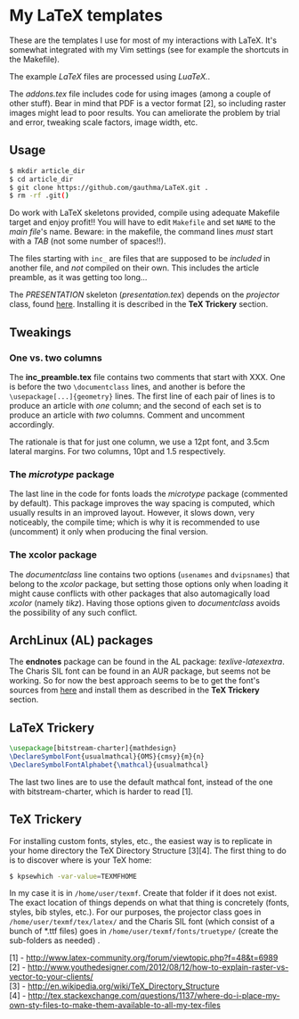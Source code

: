 My LaTeX templates 
===

These are the templates I use for most of my interactions with
LaTeX. It's somewhat integrated with my Vim settings (see for
example the shortcuts in the Makefile).

The example *LaTeX* files are processed using *LuaTeX.*.

The *addons.tex* file includes code for using images (among a couple
of other stuff). Bear in mind that PDF is a vector format [2], so
including raster images might lead to poor results. You can
ameliorate the problem by trial and error, tweaking scale factors,
image width, etc. 

Usage 
---

```bash
$ mkdir article_dir
$ cd article_dir
$ git clone https://github.com/gauthma/LaTeX.git .
$ rm -rf .git()
```

Do work with LaTeX skeletons provided, compile using adequate
Makefile target and enjoy profit!! You will have to edit `Makefile`
and set `NAME` to the *main file*'s name. Beware: in the makefile,
the command lines *must* start with a *TAB* (not some number of
spaces!!).

The files starting with `inc_` are files that are supposed to be
*included* in another file, and *not* compiled on their own. This
includes the article preamble, as it was getting too long...

The *PRESENTATION* skeleton (*presentation.tex*) depends on the
*projector* class, found [here](http://www.shoup.net/projector/).
Installing it is described in the __TeX Trickery__ section.

Tweakings
---

### One vs. two columns  

The **inc_preamble.tex** file contains two comments that start
with XXX. One is before the two `\documentclass` lines, and another
is before the `\usepackage[...]{geometry}` lines. The first line of
each pair of lines is to produce an article with *one* column; and
the second of each set is to produce an article with *two* columns.
Comment and uncomment accordingly.

The rationale is that for just one column, we use a 12pt font, and
3.5cm lateral margins. For two columns, 10pt and 1.5 respectively.

### The *microtype* package

The last line in the code for fonts loads the *microtype* package
(commented by default). This package improves the way spacing is
computed, which usually results in an improved layout. However, it
slows down, very noticeably, the compile time; which is why it is
recommended to use (uncomment) it only when producing the final
version.

### The xcolor package

The *documentclass* line contains two options (`usenames` and
`dvipsnames`) that belong to the *xcolor* package, but setting those
options only when loading it might cause conflicts with other
packages that also automagically load *xcolor* (namely *tikz*).
Having those options given to *documentclass* avoids the possibility
of any such conflict.

ArchLinux (AL) packages 
---

The __endnotes__ package can be found in the AL package:
*texlive-latexextra*. The Charis SIL font can be found in an AUR
package, but seems not be working. So for now the best approach
seems to be to get the font's sources from
[here](http://scripts.sil.org/cms/scripts/page.php?item_id=CharisSIL_download#b3a62bff)
and install them as described in the __TeX Trickery__ section.

LaTeX Trickery
---

```tex
\usepackage[bitstream-charter]{mathdesign}
\DeclareSymbolFont{usualmathcal}{OMS}{cmsy}{m}{n}
\DeclareSymbolFontAlphabet{\mathcal}{usualmathcal} 
```

The last two lines are to use the default mathcal font, instead of
the one with bitstream-charter, which is harder to read [1].

TeX Trickery
---
For installing custom fonts, styles, etc., the easiest way is to replicate in
your home directory the TeX Directory Structure [3][4]. The first thing to do is
to discover where is your TeX home:

```bash
$ kpsewhich -var-value=TEXMFHOME
```

In my case it is in `/home/user/texmf`. Create that folder if it does not
exist. The exact location of things depends on what that thing is concretely
(fonts, styles, bib styles, etc.). For our purposes, the projector class goes
in `/home/user/texmf/tex/latex/` and the Charis SIL font (which consist of a
bunch of \*.ttf files) goes in `/home/user/texmf/fonts/truetype/` (create the
sub-folders as needed) .

[1] - http://www.latex-community.org/forum/viewtopic.php?f=48&t=6989   
[2] - http://www.youthedesigner.com/2012/08/12/how-to-explain-raster-vs-vector-to-your-clients/   
[3] - http://en.wikipedia.org/wiki/TeX_Directory_Structure  
[4] - http://tex.stackexchange.com/questions/1137/where-do-i-place-my-own-sty-files-to-make-them-available-to-all-my-tex-files  
